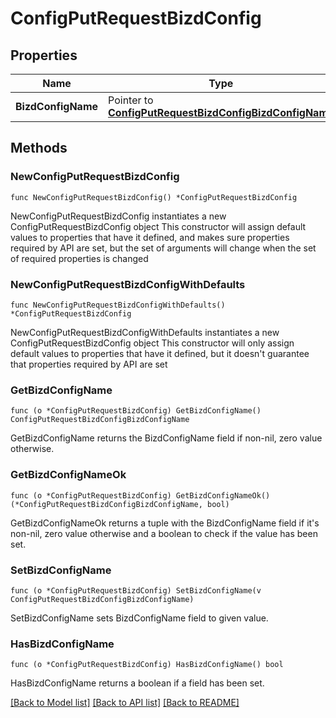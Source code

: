 # ConfigPutRequestBizdConfig

## Properties

Name | Type | Description | Notes
------------ | ------------- | ------------- | -------------
**BizdConfigName** | Pointer to [**ConfigPutRequestBizdConfigBizdConfigName**](ConfigPutRequestBizdConfigBizdConfigName.md) |  | [optional] 

## Methods

### NewConfigPutRequestBizdConfig

`func NewConfigPutRequestBizdConfig() *ConfigPutRequestBizdConfig`

NewConfigPutRequestBizdConfig instantiates a new ConfigPutRequestBizdConfig object
This constructor will assign default values to properties that have it defined,
and makes sure properties required by API are set, but the set of arguments
will change when the set of required properties is changed

### NewConfigPutRequestBizdConfigWithDefaults

`func NewConfigPutRequestBizdConfigWithDefaults() *ConfigPutRequestBizdConfig`

NewConfigPutRequestBizdConfigWithDefaults instantiates a new ConfigPutRequestBizdConfig object
This constructor will only assign default values to properties that have it defined,
but it doesn't guarantee that properties required by API are set

### GetBizdConfigName

`func (o *ConfigPutRequestBizdConfig) GetBizdConfigName() ConfigPutRequestBizdConfigBizdConfigName`

GetBizdConfigName returns the BizdConfigName field if non-nil, zero value otherwise.

### GetBizdConfigNameOk

`func (o *ConfigPutRequestBizdConfig) GetBizdConfigNameOk() (*ConfigPutRequestBizdConfigBizdConfigName, bool)`

GetBizdConfigNameOk returns a tuple with the BizdConfigName field if it's non-nil, zero value otherwise
and a boolean to check if the value has been set.

### SetBizdConfigName

`func (o *ConfigPutRequestBizdConfig) SetBizdConfigName(v ConfigPutRequestBizdConfigBizdConfigName)`

SetBizdConfigName sets BizdConfigName field to given value.

### HasBizdConfigName

`func (o *ConfigPutRequestBizdConfig) HasBizdConfigName() bool`

HasBizdConfigName returns a boolean if a field has been set.


[[Back to Model list]](../README.md#documentation-for-models) [[Back to API list]](../README.md#documentation-for-api-endpoints) [[Back to README]](../README.md)


